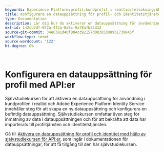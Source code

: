 ```yaml
---
keywords: Experience Platform;profil;kundprofil i realtid;felsökning;API;aktivera datauppsättning
title: Konfigurera en datauppsättning för profil- och identitetstjänsten med API:er
type: Documentation
description: Lär dig hur du aktiverar en datauppsättning för användning med kundprofil och identitetstjänst i realtid med Adobe Experience Platform API:er.
exl-id: 142cb7df-072a-4f3a-8a9c-9a78afb35312
source-git-commit: 34e0381d40f884cd92157d08385d889b1739845f
workflow-type: tm+mt
source-wordcount: '122'
ht-degree: 0%

---
```


# Konfigurera en datauppsättning för profil med API:er

Självstudiekursen för att aktivera en datauppsättning för användning i kundprofilen i realtid och Adobe Experience Platform Identity Service innehåller steg för att skapa en ny datauppsättning och konfigurera en befintlig datauppsättning. Självstudiekursen omfattar även steg för inmatning av data i datauppsättningen och för att bekräfta att data har importerats till profiltjänsten och identitetstjänsten.

Gå till [Aktivera en datauppsättning för profil och identitet med hjälp av självstudiekursen för API:er](../../catalog/datasets/enable-for-profile.md), som ingår i dokumentationen för datauppsättningar, för att få tillgång till den här självstudiekursen.
